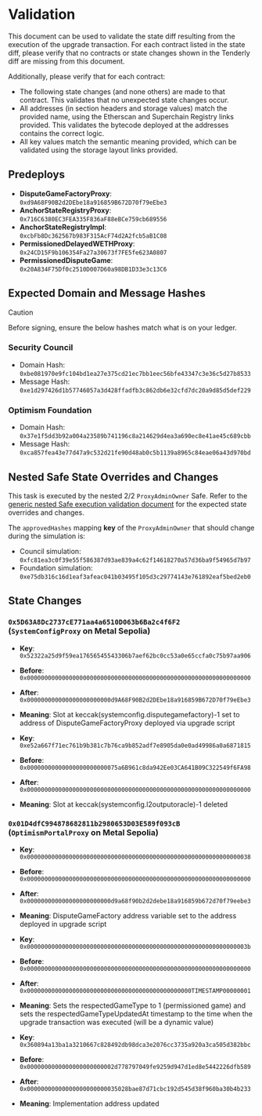 # Validation

This document can be used to validate the state diff resulting from the execution of the upgrade
transaction. For each contract listed in the state diff, please verify that no contracts or state
changes shown in the Tenderly diff are missing from this document.

Additionally, please verify that for each contract:

- The following state changes (and none others) are made to that contract. This validates that no
  unexpected state changes occur.
- All addresses (in section headers and storage values) match the provided name, using the
  Etherscan and Superchain Registry links provided. This validates the bytecode deployed at the
  addresses contains the correct logic.
- All key values match the semantic meaning provided, which can be validated using the storage
  layout links provided.

## Predeploys

- **DisputeGameFactoryProxy**: `0xd9A68F90B2d2DEbe18a916859B672D70f79eEbe3`
- **AnchorStateRegistryProxy**: `0x716C6380EC3FEA335F836aF88eBCe759cb689556`
- **AnchorStateRegistryImpl**: `0xcbFb8Dc362567b983F315AcF74d2A2fcb5aB1C08`
- **PermissionedDelayedWETHProxy**: `0x24CD15F9b106354Fa27a30673f7FE5fe623A0807`
- **PermissionedDisputeGame**: `0x20A834F75Df0c2510D007D60a98DB1D33e3c13C6`

## Expected Domain and Message Hashes

> [!CAUTION]
>
> Before signing, ensure the below hashes match what is on your ledger.
>
> ### Security Council
>
> - Domain Hash: `0xbe081970e9fc104bd1ea27e375cd21ec7bb1eec56bfe43347c3e36c5d27b8533`
> - Message Hash: `0xe1d297426d1b57746057a3d428ffadfb3c862db6e32cfd7dc20a9d85d5def229`
>
> ### Optimism Foundation
>
> - Domain Hash: `0x37e1f5dd3b92a004a23589b741196c8a214629d4ea3a690ec8e41ae45c689cbb`
> - Message Hash: `0xca857fea43e77d47a9c532d21fe90d48ab0c5b1139a8965c84eae06a43d970bd`

## Nested Safe State Overrides and Changes

This task is executed by the nested 2/2 `ProxyAdminOwner` Safe. Refer to the
[generic nested Safe execution validation document](../../../NESTED-VALIDATION.md) for the expected
state overrides and changes.

The `approvedHashes` mapping **key** of the `ProxyAdminOwner` that should change during the
simulation is:

- Council simulation: `0xfc81ea3c0f39e55f586387d93ae839a4c62f14618270a57d36ba9f54965d7b97`
- Foundation simulation: `0xe75db316c16d1eaf3afeac041b03495f105d3c29774143e761892eaf5bed2eb0`

## State Changes

### `0x5D63A8Dc2737cE771aa4a6510D063b6Ba2c4f6F2` (`SystemConfigProxy` on Metal Sepolia)

- **Key**: `0x52322a25d9f59ea17656545543306b7aef62bc0cc53a0e65ccfa0c75b97aa906`
- **Before**: `0x0000000000000000000000000000000000000000000000000000000000000000`
- **After**: `0x000000000000000000000000d9A68F90B2d2DEbe18a916859B672D70f79eEbe3`
- **Meaning**: Slot at keccak(systemconfig.disputegamefactory)-1 set to address of
  DisputeGameFactoryProxy deployed via upgrade script

- **Key**: `0xe52a667f71ec761b9b381c7b76ca9b852adf7e8905da0e0ad49986a0a6871815`
- **Before**: `0x00000000000000000000000075a6B961c8da942Ee03CA641B09C322549f6FA98`
- **After**: `0x0000000000000000000000000000000000000000000000000000000000000000`
- **Meaning**: Slot at keccak(systemconfig.l2outputoracle)-1 deleted

### `0x01D4dfC994878682811b2980653D03E589f093cB` (`OptimismPortalProxy` on Metal Sepolia)

- **Key**: `0x0000000000000000000000000000000000000000000000000000000000000038`
- **Before**: `0x0000000000000000000000000000000000000000000000000000000000000000`
- **After**: `0x000000000000000000000000d9a68f90b2d2debe18a916859b672d70f79eebe3`
- **Meaning**: DisputeGameFactory address variable set to the address deployed in upgrade script

- **Key**: `0x000000000000000000000000000000000000000000000000000000000000003b`
- **Before**: `0x0000000000000000000000000000000000000000000000000000000000000000`
- **After**: `0x00000000000000000000000000000000000000000000000TIMESTAMP00000001`
- **Meaning**: Sets the respectedGameType to 1 (permissioned game) and sets the
  respectedGameTypeUpdatedAt timestamp to the time when the upgrade transaction was executed (will
  be a dynamic value)

- **Key**: `0x360894a13ba1a3210667c828492db98dca3e2076cc3735a920a3ca505d382bbc`
- **Before**: `0x0000000000000000000000002d778797049fe9259d947d1ed8e5442226dfb589`
- **After**: `0x00000000000000000000000035028bae87d71cbc192d545d38f960ba30b4b233`
- **Meaning**: Implementation address updated
